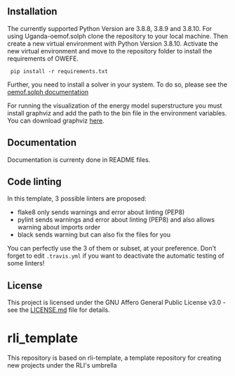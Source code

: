 ## Installation

The currently supported Python Version are 3.8.8, 3.8.9 and 3.8.10. For using Uganda-oemof.solph clone the repository to your local machine. Then create a new virtual environment with Python Version 3.8.10. Activate the new virtual environment and move to the repository folder to install the requirements of OWEFE.

     pip install -r requirements.txt


Further, you need to install a solver in your system. To do so, please see the [oemof.solph documentation](https://oemof-solph.readthedocs.io/en/latest/readme.html)

For running the visualization of the energy model superstructure you must install graphviz and add the path to the bin file in the environment variables. You can download graphviz [here](https://www.graphviz.org/download/).

## Documentation

Documentation is currenty done in README files.

## Code linting

In this template, 3 possible linters are proposed:
- flake8 only sends warnings and error about linting (PEP8)
- pylint sends warnings and error about linting (PEP8) and also allows warning about imports order
- black sends warning but can also fix the files for you

You can perfectly use the 3 of them or subset, at your preference. Don't forget to edit `.travis.yml` if you want to deactivate the automatic testing of some linters!

## License

This project is licensed under the GNU Affero General Public License v3.0 - see the [LICENSE.md](https://github.com/rl-institut/Uganda-oemof.solph/blob/master/LICENSE) file for details.

# rli_template

This repository is based on rli-template, a template repository for creating new projects under the RLI's umbrella


